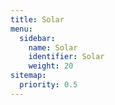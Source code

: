 ```yaml
---
title: Solar
menu:
  sidebar:
    name: Solar
    identifier: Solar
    weight: 20
sitemap:
  priority: 0.5 
---
```

